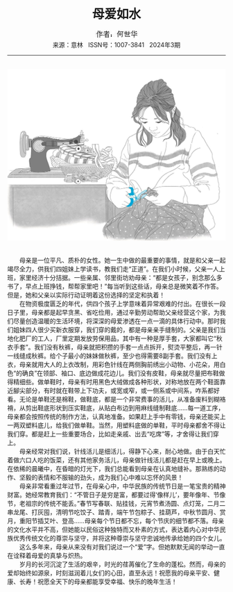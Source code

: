 # <center>母爱如水</center>

<div align=center><img src="https://raw.githubusercontent.com/leaguecn/magazines/main/img_authors/%25d7%25f7%25d5%25df%25a3%25ba%25ba%25ce%25ca%25c0%25bb%25aa.jpg"></div>

<center>来源：意林   ISSN号：1007-3841   2024年3期</center>

* * *

<br>![](https://raw.githubusercontent.com/leaguecn/magazines/main/img/yili20240333-1-l.jpg)

  
<br>　　母亲是一位平凡、质朴的女性。她一生中做的最重要的事情，就是和父亲一起竭尽全力，供我们四姐妹上学读书，教我们走“正道”。在我们小时候，父亲一人上班，家里经济十分拮据。一些亲属、邻里街坊劝母亲：“都是女孩子，别念那么多书了，早点上班挣钱，帮帮家里吧！”每当听到这些话，母亲总是微笑着不作答。但是，她和父亲以实际行动证明着这份选择的坚定和执着！  
　　在物资极度匮乏的年代，供四个孩子上学意味着异常艰难的付出。在很长一段日子里，母亲都是起早贪黑、省吃俭用，通过辛勤劳动帮助父亲经营这个家，为我们尽量创造温暖的生活环境，将深深的母爱渗透在一点一滴的具体行动中。那时我们姐妹四人很少买新衣服穿，我们穿的戴的，都是母亲亲手缝制的。父亲是我们当地化肥厂的工人，厂里定期发放劳保用品，其中有一种是厚手套，大家都叫它“秋衣手套”。我们没有秋裤，母亲就把积攒的手套一点点拆开，熨烫平整后，再一针一线缝成秋裤。给个子最小的妹妹做秋裤，至少也得需要8副手套。我们没有上衣，母亲就用大人的上衣改制，用彩色针线在两侧胸前绣出小动物、小花朵，用白色“的确良”在领部、袖口、底边做成花边儿。我们没有皮鞋，母亲就尽量把布鞋做得精细些。做单鞋时，母亲有时用黑色大绒做成各种形状，对称地放在两个鞋面靠近腳尖部分，有时就在鞋带上下功夫，或宽或窄，或一侧系或中间系，咋系都好看。无论是单鞋还是棉鞋，做鞋底，都是一个非常费事的活儿，从准备废料到糊袼褙，从剪出鞋底形状到压实鞋底，从贴白布边到用麻线缝制鞋底……每一道工序，母亲都会按照传统的制作方法，认真地准备。如果赶上手中有零钱，母亲还能买上一两双塑料底儿，给我们做单鞋。当然，用塑料底做的单鞋，平时母亲都舍不得让我们穿。都是赶上一些重要场合，比如走亲戚、出去“吃席”等，才舍得让我们穿上。  
　　母亲经常对我们说，针线活儿是细活儿，得静下心来，耐心地做。由于白天忙着做六口人吃的饭菜，还有其他家务活儿，母亲做针线活儿都是赶在早上或晚上。在依稀的晨曦中，在昏暗的灯光下，我们总能看到母亲在认真地缝补。那熟练的动作、坚毅的表情和不服输的劲头，成为我们心中难以忘怀的风景！  
　　母亲非常看重过年过节，在母亲心中，中华民族的传统节日是一笔宝贵的精神财富。她经常教育我们：“不管日子是穷是富，都要过得‘像样儿’，要年像年、节像节，老祖宗的传统不能丢。”春节写春联、贴挂钱，元宵节煮汤圆、点灯笼，二月二串龙尾、打灰囤，清明节吃饺子、踏青，端午节包粽子、挂葫芦，中秋节圆月、赏月，重阳节插艾叶、登高……母亲每个节日都不忘，每个节庆的细节都不落。母亲的文化水平并不高，但她能以民俗这种独特而又朴素的方式，表达着内心对中华民族优秀传统文化的尊崇与坚守，并将这种尊崇与坚守忠诚地传承给她的四个女儿。  
　　这么多年来，母亲从来没有对我们说过一个“爱”字。但她默默无闻的举动一直在诠释着母爱的真挚与炽热。  
　　岁月的长河沉淀了生活的艰辛，时光的荏苒催化了生命的蓬松。然而，母亲的爱却始终如源泉，时刻滋润着儿女们的心田，直至永远！祝愿我的母亲平安、健康、长寿！祝愿全天下的母亲都能享受幸福、快乐的晚年生活！
